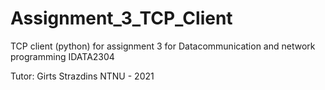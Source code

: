 # Assignment_3_TCP_Client
TCP client (python) for assignment 3 for Datacommunication and network programming
IDATA2304

Tutor: Girts Strazdins
NTNU - 2021
